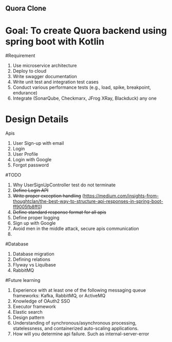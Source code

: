 ## Quora Clone

# Goal: To create Quora backend using spring boot with Kotlin

#Requirement 
1. Use microservice architecture
2. Deploy to cloud 
3. Write swagger documentation
4. Write unit test and integration test cases
5. Conduct various performance tests (e.g., load, spike, breakpoint, endurance)
6. Integrate (SonarQube, Checkmarx, JFrog XRay, Blackduck) any one



# Design Details

Apis 
1. User Sign-up with email
2. Login
3. User Profile
4. Login with Google
5. Forgot password

#TODO
1. Why UserSignUpController test do not terminate
2. ~~Define Login API~~
3. ~~Write proper exception handling~~
   (https://medium.com/insights-from-thoughtclan/the-best-way-to-structure-api-responses-in-spring-boot-ff9005fb8ff0)
4. ~~Define standard response format for all apis~~
5. Define proper logging 
6. Sign up with Google 
7. Avoid men in the middle attack, secure apis communication
8. 


#Database

1. Database migration
2. Defining relations
3. Flyway vs Liquibase
4. RabbitMQ

#Future learning
1. Experience with at least one of the following messaging queue frameworks: Kafka, RabbitMQ, or ActiveMQ
2. Knowledge of OAuth2 SSO
3. Executor framework
4. Elastic search
5. Design pattern
6. Understanding of synchronous/asynchronous processing, statelessness, and containerized auto-scaling applications.
7. How will you determine api failure. Such as internal-server-error
